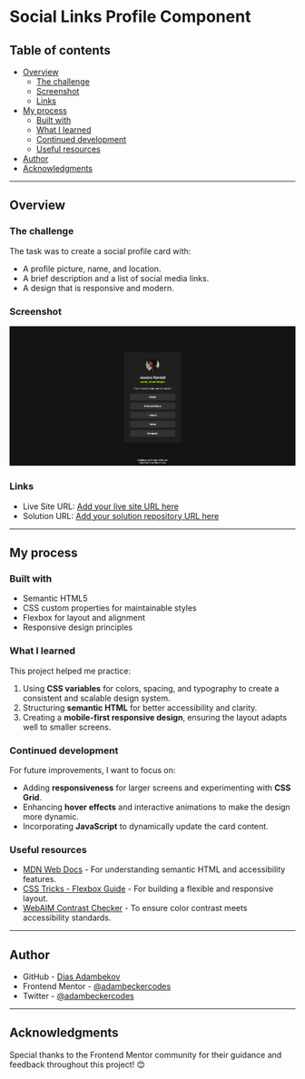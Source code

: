 # Social Links Profile Component

## Table of contents

- [Overview](#overview)
  - [The challenge](#the-challenge)
  - [Screenshot](#screenshot)
  - [Links](#links)
- [My process](#my-process)
  - [Built with](#built-with)
  - [What I learned](#what-i-learned)
  - [Continued development](#continued-development)
  - [Useful resources](#useful-resources)
- [Author](#author)
- [Acknowledgments](#acknowledgments)

---

## Overview

### The challenge
The task was to create a social profile card with:
- A profile picture, name, and location.
- A brief description and a list of social media links.
- A design that is responsive and modern.

### Screenshot
![Screenshot](./screenshot.png)

### Links
- Live Site URL: [Add your live site URL here](https://github.com/adambeckercodes/fem-social-links-profile)
- Solution URL: [Add your solution repository URL here](#)

---

## My process

### Built with
- Semantic HTML5
- CSS custom properties for maintainable styles
- Flexbox for layout and alignment
- Responsive design principles

### What I learned
This project helped me practice:
1. Using **CSS variables** for colors, spacing, and typography to create a consistent and scalable design system.
2. Structuring **semantic HTML** for better accessibility and clarity.
3. Creating a **mobile-first responsive design**, ensuring the layout adapts well to smaller screens.

### Continued development
For future improvements, I want to focus on:
- Adding **responsiveness** for larger screens and experimenting with **CSS Grid**.
- Enhancing **hover effects** and interactive animations to make the design more dynamic.
- Incorporating **JavaScript** to dynamically update the card content.

### Useful resources
- [MDN Web Docs](https://developer.mozilla.org/) - For understanding semantic HTML and accessibility features.
- [CSS Tricks - Flexbox Guide](https://css-tricks.com/snippets/css/a-guide-to-flexbox/) - For building a flexible and responsive layout.
- [WebAIM Contrast Checker](https://webaim.org/resources/contrastchecker/) - To ensure color contrast meets accessibility standards.

---

## Author
- GitHub - [Dias Adambekov](https://github.com/adambeckercodes)
- Frontend Mentor - [@adambeckercodes](https://www.frontendmentor.io/profile/adambeckercodes)
- Twitter - [@adambeckercodes](https://x.com/adambeckercodes)

---

## Acknowledgments
Special thanks to the Frontend Mentor community for their guidance and feedback throughout this project! 😊
